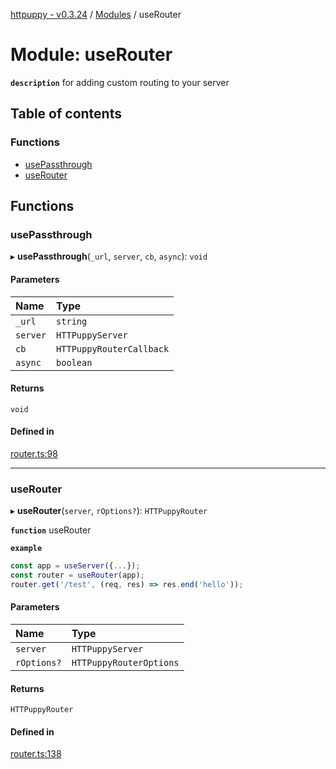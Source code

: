 [httpuppy - v0.3.24](../README.md) / [Modules](../modules.md) / useRouter

# Module: useRouter

**`description`** for adding custom routing to your server

## Table of contents

### Functions

- [usePassthrough](useRouter.md#usepassthrough)
- [useRouter](useRouter.md#userouter)

## Functions

### usePassthrough

▸ **usePassthrough**(`_url`, `server`, `cb`, `async`): `void`

#### Parameters

| Name | Type |
| :------ | :------ |
| `_url` | `string` |
| `server` | `HTTPuppyServer` |
| `cb` | `HTTPuppyRouterCallback` |
| `async` | `boolean` |

#### Returns

`void`

#### Defined in

[router.ts:98](https://github.com/abschill/httpuppy/blob/a35a896/src/router.ts#L98)

___

### useRouter

▸ **useRouter**(`server`, `rOptions?`): `HTTPuppyRouter`

**`function`** useRouter

**`example`**
```javascript
const app = useServer({...});
const router = useRouter(app);
router.get('/test', (req, res) => res.end('hello'));
```

#### Parameters

| Name | Type |
| :------ | :------ |
| `server` | `HTTPuppyServer` |
| `rOptions?` | `HTTPuppyRouterOptions` |

#### Returns

`HTTPuppyRouter`

#### Defined in

[router.ts:138](https://github.com/abschill/httpuppy/blob/a35a896/src/router.ts#L138)
